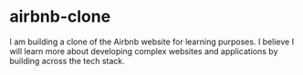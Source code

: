 # airbnb-clone
I am building a clone of the Airbnb website for learning purposes. I believe I will learn more about developing complex websites and applications by building across the tech stack. 
